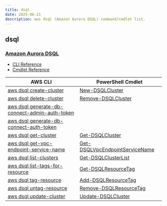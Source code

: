 ```yaml
---
title: dsql
date: 2025-06-21
description: aws dsql (Amazon Aurora DSQL) command/cmdlet list.
---
```


## dsql

### [Amazon Aurora DSQL](https://aws.amazon.com/rds/aurora/dsql/)

* [CLI Reference](https://awscli.amazonaws.com/v2/documentation/api/latest/reference/dsql/index.html)
* [Cmdlet Reference](https://docs.aws.amazon.com/powershell/latest/reference/items/DSQL_cmdlets.html)

|AWS CLI|PowerShell Cmdlet|
|----|----|
|[aws dsql create-cluster](https://awscli.amazonaws.com/v2/documentation/api/latest/reference/dsql/create-cluster.html)|[New-DSQLCluster](https://docs.aws.amazon.com/powershell/latest/reference/items/New-DSQLCluster.html)|
|[aws dsql delete-cluster](https://awscli.amazonaws.com/v2/documentation/api/latest/reference/dsql/delete-cluster.html)|[Remove-DSQLCluster](https://docs.aws.amazon.com/powershell/latest/reference/items/Remove-DSQLCluster.html)|
|[aws dsql generate-db-connect-admin-auth-token](https://awscli.amazonaws.com/v2/documentation/api/latest/reference/dsql/generate-db-connect-admin-auth-token.html)||
|[aws dsql generate-db-connect-auth-token](https://awscli.amazonaws.com/v2/documentation/api/latest/reference/dsql/generate-db-connect-auth-token.html)||
|[aws dsql get-cluster](https://awscli.amazonaws.com/v2/documentation/api/latest/reference/dsql/get-cluster.html)|[Get-DSQLCluster](https://docs.aws.amazon.com/powershell/latest/reference/items/Get-DSQLCluster.html)|
|[aws dsql get-vpc-endpoint-service-name](https://awscli.amazonaws.com/v2/documentation/api/latest/reference/dsql/get-vpc-endpoint-service-name.html)|[Get-DSQLVpcEndpointServiceName](https://docs.aws.amazon.com/powershell/latest/reference/items/Get-DSQLVpcEndpointServiceName.html)|
|[aws dsql list-clusters](https://awscli.amazonaws.com/v2/documentation/api/latest/reference/dsql/list-clusters.html)|[Get-DSQLClusterList](https://docs.aws.amazon.com/powershell/latest/reference/items/Get-DSQLClusterList.html)|
|[aws dsql list-tags-for-resource](https://awscli.amazonaws.com/v2/documentation/api/latest/reference/dsql/list-tags-for-resource.html)|[Get-DSQLResourceTag](https://docs.aws.amazon.com/powershell/latest/reference/items/Get-DSQLResourceTag.html)|
|[aws dsql tag-resource](https://awscli.amazonaws.com/v2/documentation/api/latest/reference/dsql/tag-resource.html)|[Add-DSQLResourceTag](https://docs.aws.amazon.com/powershell/latest/reference/items/Add-DSQLResourceTag.html)|
|[aws dsql untag-resource](https://awscli.amazonaws.com/v2/documentation/api/latest/reference/dsql/untag-resource.html)|[Remove-DSQLResourceTag](https://docs.aws.amazon.com/powershell/latest/reference/items/Remove-DSQLResourceTag.html)|
|[aws dsql update-cluster](https://awscli.amazonaws.com/v2/documentation/api/latest/reference/dsql/update-cluster.html)|[Update-DSQLCluster](https://docs.aws.amazon.com/powershell/latest/reference/items/Update-DSQLCluster.html)|


